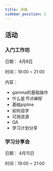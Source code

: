 ```yaml
---
title: 详细
sidebar_position: 2
---
```


## 活动

### 入门工作坊
日期： 4月8日

时间：19:00 ~ 21:00

内容：
- gamma的基础操作
- 什么是*节点编程*
- 基础pipline
- 如何自学
- 可用资源
- QA
- 学习计划分享

### 学习分享会
日期： 4月15日

时间：19:00 ~ 21:00